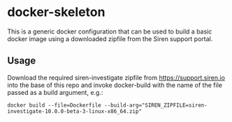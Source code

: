 # docker-skeleton

This is a generic docker configuration that can be used to build a basic docker image using a downloaded zipfile from the Siren support portal.

## Usage

Download the required siren-investigate zipfile from https://support.siren.io into the base of this repo and invoke docker-build with the name of the file passed as a build argument, e.g.:

```
docker build --file=Dockerfile --build-arg="SIREN_ZIPFILE=siren-investigate-10.0.0-beta-3-linux-x86_64.zip"
```
